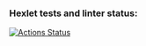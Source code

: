 ### Hexlet tests and linter status:
[![Actions Status](https://github.com/kiryak/python-project-lvl1/workflows/hexlet-check/badge.svg)](https://github.com/kiryak/python-project-lvl1/actions)